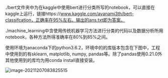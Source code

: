 ./bert文件夹中为在kaggle中使用bert进行分类所写的notebook，可以直接在kaggle上运行，链接https://www.kaggle.com/ayanami3th/bert-classifcation，正确率在95%左右。输出的ans.txt即为答案。



./machine_learning中含使用传统机器学习方法进行分类的代码以及数据分析所用notebook，各种方法所得准确率在80%到85%之间。

使用环境为anaconda下的python3.6.2，环境中的的库版本包含在下图中，工程中使用到的有sklearn, matplotlib, numpy, pandas等。除了pandas使用0.21.0外其他使用到的库均为用conda install直接安装。

![image-20211207083825515](../../../../AppData/Roaming/Typora/typora-user-images/image-20211207083825515.png)